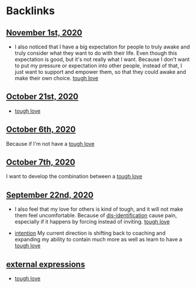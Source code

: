 
# Backlinks
## [November 1st, 2020](<November 1st, 2020.md>)
- I also noticed that I have a big expectation for people to truly awake and truly consider what they want to do with their life. Even though this expectation is good, but it's not really what I want. Because I don't want to put my pressure or expectation into other people, instead of that, I just want to support and empower them, so that they could awake and make their own choice. [tough love](<tough love.md>)

## [October 21st, 2020](<October 21st, 2020.md>)
- [tough love](<tough love.md>)

## [October 6th, 2020](<October 6th, 2020.md>)
Because if I'm not have a [tough love](<tough love.md>)

## [October 7th, 2020](<October 7th, 2020.md>)
I want to develop the combination between a [tough love](<tough love.md>)

## [September 22nd, 2020](<September 22nd, 2020.md>)
- I also feel that my love for others is kind of tough, and it will not make them feel uncomfortable. Because of [dis-identification](<dis-identification.md>) cause pain, especially if it happens by forcing instead of inviting. [tough love](<tough love.md>)

- [intention](<intention.md>) My current direction is shifting back to coaching and expanding my ability to contain much more as well as learn to have a [tough love](<tough love.md>)

## [external expressions](<external expressions.md>)
- [tough love](<tough love.md>)

